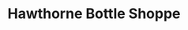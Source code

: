 ---
title: "Hawthorne Bottle Shoppe"
url: /saint-petersburg/hawthorne-bottle-shoppe/
shop: alcohol
---